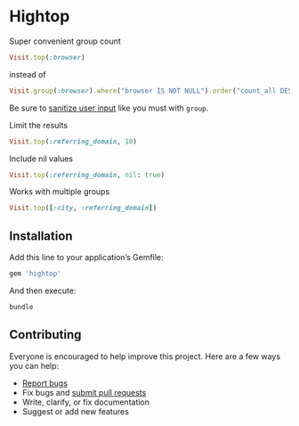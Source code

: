 # Hightop

Super convenient group count

```ruby
Visit.top(:browser)
```

instead of

```ruby
Visit.group(:browser).where("browser IS NOT NULL").order("count_all DESC, browser").count
```

Be sure to [sanitize user input](http://rails-sqli.org/) like you must with `group`.

Limit the results

```ruby
Visit.top(:referring_domain, 10)
```

Include nil values

```ruby
Visit.top(:referring_domain, nil: true)
```

Works with multiple groups

```ruby
Visit.top([:city, :referring_domain])
```

## Installation

Add this line to your application’s Gemfile:

```ruby
gem 'hightop'
```

And then execute:

```sh
bundle
```

## Contributing

Everyone is encouraged to help improve this project. Here are a few ways you can help:

- [Report bugs](https://github.com/ankane/hightop/issues)
- Fix bugs and [submit pull requests](https://github.com/ankane/hightop/pulls)
- Write, clarify, or fix documentation
- Suggest or add new features
